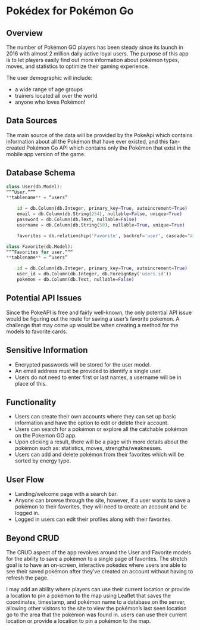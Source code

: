 # Pokédex for Pokémon Go

## Overview

The number of Pokémon GO players has been steady since its launch in 2016 with almost 2 million daily active loyal users. The purpose of this app is to let players easily find out more information about pokémon types, moves, and statistics to optimize their gaming experience.

The user demographic will include:

- a wide range of age groups
- trainers located all over the world
- anyone who loves Pokémon!

## Data Sources

The main source of the data will be provided by the PokeApi which contains information about all the Pokémon that have ever existed, and this fan-created Pokémon Go API which contains only the Pokémon that exist in the mobile app version of the game.

## Database Schema

```py
class User(db.Model):
“””User.”””
**tablename** = “users”

    id = db.Column(db.Integer, primary_key=True, autoincrement=True)
    email = db.Column(db.String(254), nullable=False, unique=True)
    password = db.Column(db.Text, nullable=False)
    username = db.Column(db.String(50), nullable=True, unique=True)

    favorites = db.relationship('Favorite', backref='user', cascade="all, delete-orphan")

class Favorite(db.Model):
“””Favorites for user.”””
**tablename** = “users”

    id = db.Column(db.Integer, primary_key=True, autoincrement=True)
    user_id = db.Column(db.Integer, db.ForeignKey('users.id'))
    pokemon = db.Column(db.Text, nullable=False)
```

## Potential API Issues

Since the PokeAPI is free and fairly well-known, the only potential API issue would be figuring out the route for saving a user’s favorite pokemon. A challenge that may come up would be when creating a method for the models to favorite cards.

## Sensitive Information

- Encrypted passwords will be stored for the user model.
- An email address must be provided to identify a single user.
- Users do not need to enter first or last names, a username will be in place of this.

## Functionality

- Users can create their own accounts where they can set up basic information and have the option to edit or delete their account.
- Users can search for a pokémon or explore all the catchable pokémon on the Pokemon GO app.
- Upon clicking a result, there will be a page with more details about the pokémon such as: statistics, moves, strengths/weaknesses.
- Users can add and delete pokémon from their favorites which will be sorted by energy type.

## User Flow

- Landing/welcome page with a search bar.
- Anyone can browse through the site, however, if a user wants to save a pokémon to their favorites, they will need to create an account and be logged in.
- Logged in users can edit their profiles along with their favorites.

## Beyond CRUD

The CRUD aspect of the app revolves around the User and Favorite models for the ability to save a pokémon to a single page of favorites. The stretch goal is to have an on-screen, interactive pokedex where users are able to see their saved pokémon after they’ve created an account without having to refresh the page.

I may add an ability where players can use their current location or provide a location to pin a pokémon to the map using Leaflet that saves the coordinates, timestamp, and pokémon name to a database on the server, allowing other visitors to the site to view the pokémon’s last seen location go to the area that the pokémon was found in. users can use their current location or provide a location to pin a pokémon to the map.
